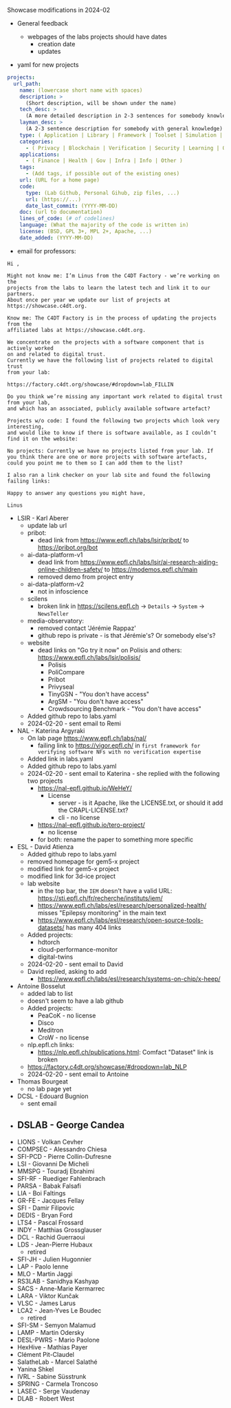 Showcase modifications in 2024-02

- General feedback

  - webpages of the labs projects should have dates
    - creation date
    - updates

- yaml for new projects

```yaml
projects:
  url_path:
    name: (lowercase short name with spaces)
    description: >
      (Short description, will be shown under the name)
    tech_desc: >
      (A more detailed description in 2-3 sentences for somebody knowledgeable in the subject)
    layman_desc: >
      (A 2-3 sentence description for somebody with general knowledge)
    type: ( Application | Library | Framework | Toolset | Simulation | Experiments )
    categories:
      - ( Privacy | Blockchain | Verification | Security | Learning | Other )
    applications:
      - ( Finance | Health | Gov | Infra | Info | Other )
    tags:
      - (Add tags, if possible out of the existing ones)
    url: (URL for a home page)
    code:
      type: (Lab Github, Personal Gihub, zip files, ...)
      url: (https://...)
      date_last_commit: (YYYY-MM-DD)
    doc: (url to documentation)
    lines_of_code: (# of codelines)
    language: (What the majority of the code is written in)
    license: (BSD, GPL 3+, MPL 2+, Apache, ...)
    date_added: (YYYY-MM-DD)
```

- email for professors:

```
Hi ,

Might not know me: I’m Linus from the C4DT Factory - we’re working on the
projects from the labs to learn the latest tech and link it to our partners.
About once per year we update our list of projects at https://showcase.c4dt.org.

Know me: The C4DT Factory is in the process of updating the projects from the
affiliated labs at https://showcase.c4dt.org.

We concentrate on the projects with a software component that is actively worked
on and related to digital trust.
Currently we have the following list of projects related to digital trust
from your lab:

https://factory.c4dt.org/showcase/#dropdown=lab_FILLIN

Do you think we’re missing any important work related to digital trust from your lab,
and which has an associated, publicly available software artefact?

Projects w/o code: I found the following two projects which look very interesting,
and would like to know if there is software available, as I couldn’t find it on the website:

No projects: Currently we have no projects listed from your lab. If you think there are one or more projects with software artefacts, could you point me to them so I can add them to the list?

I also ran a link checker on your lab site and found the following failing links:

Happy to answer any questions you might have,

Linus
```

- LSIR - Karl Aberer
  - update lab url
  - pribot:
    - dead link from https://www.epfl.ch/labs/lsir/pribot/ to https://pribot.org/bot
  - ai-data-platform-v1
    - dead link from https://www.epfl.ch/labs/lsir/ai-research-aiding-online-children-safety/ to https://modemos.epfl.ch/main
    - removed demo from project entry
  - ai-data-platform-v2
    - not in infoscience
  - scilens
    - broken link in https://scilens.epfl.ch -> `Details` -> `System` -> `NewsTeller`
  - media-observatory:
    - removed contact 'Jérémie Rappaz'
    - github repo is private - is that Jérémie's? Or somebody else's?
  - website
    - dead links on "Go try it now" on Polisis and others: https://www.epfl.ch/labs/lsir/polisis/
      - Polisis
      - PoliCompare
      - Pribot
      - Privyseal
      - TinyGSN - "You don't have access"
      - ArgSM - "You don't have access"
      - Crowdsourcing Benchmark - "You don't have access"
  - Added github repo to labs.yaml
  - 2024-02-20 - sent email to Remi
- NAL - Katerina Argyraki
  - On lab page https://www.epfl.ch/labs/nal/
    - failing link to https://vigor.epfl.ch/ in `first framework for verifying software NFs with no verification expertise`
  - Added link in labs.yaml
  - Added github repo to labs.yaml
  - 2024-02-20 - sent email to Katerina - she replied with the following two projects
    - https://nal-epfl.github.io/WeHeY/
      - License
        - server - is it Apache, like the LICENSE.txt, or should it add the CRAPL-LICENSE.txt?
        - cli - no license
    - https://nal-epfl.github.io/tero-project/
      - no license
    - for both: rename the paper to something more specific
- ESL - David Atienza
  - Added github repo to labs.yaml
  - removed homepage for gem5-x project
  - modified link for gem5-x project
  - modified link for 3d-ice project
  - lab website
    - in the top bar, the `IEM` doesn't have a valid URL: https://sti.epfl.ch/fr/recherche/instituts/iem/
    - https://www.epfl.ch/labs/esl/research/personalized-health/ misses "Epilepsy monitoring" in the main text
    - https://www.epfl.ch/labs/esl/research/open-source-tools-datasets/ has many 404 links
  - Added projects:
    - hdtorch
    - cloud-performance-monitor
    - digital-twins
  - 2024-02-20 - sent email to David
  - David replied, asking to add
    - https://www.epfl.ch/labs/esl/research/systems-on-chip/x-heep/
- Antoine Bosselut
  - added lab to list
  - doesn't seem to have a lab github
  - Added projects:
    - PeaCoK - no license
    - Disco
    - Meditron
    - CroW - no license
  - nlp.epfl.ch links:
    - https://nlp.epfl.ch/publications.html: Comfact "Dataset" link is broken
  - https://factory.c4dt.org/showcase/#dropdown=lab_NLP
  - 2024-02-20 - sent email to Antoine
- Thomas Bourgeat
  - no lab page yet
- DCSL - Edouard Bugnion
  - sent email
- ## DSLAB - George Candea
- LIONS - Volkan Cevher
- COMPSEC - Alessandro Chiesa
- SFI-PCD - Pierre Collin-Dufresne
- LSI - Giovanni De Micheli
- MMSPG - Touradj Ebrahimi
- SFI-RF - Ruediger Fahlenbrach
- PARSA - Babak Falsafi
- LIA - Boi Faltings
- GR-FE - Jacques Fellay
- SFI - Damir Filipovic
- DEDIS - Bryan Ford
- LTS4 - Pascal Frossard
- INDY - Matthias Grossglauser
- DCL - Rachid Guerraoui
- LDS - Jean-Pierre Hubaux
  - retired
- SFI-JH - Julien Hugonnier
- LAP - Paolo Ienne
- MLO - Martin Jaggi
- RS3LAB - Sanidhya Kashyap
- SACS - Anne-Marie Kermarrec
- LARA - Viktor Kunčak
- VLSC - James Larus
- LCA2 - Jean-Yves Le Boudec
  - retired
- SFI-SM - Semyon Malamud
- LAMP - Martin Odersky
- DESL-PWRS - Mario Paolone
- HexHive - Mathias Payer
- Clément Pit-Claudel
- SalatheLab - Marcel Salathé
- Yanina Shkel
- IVRL - Sabine Süsstrunk
- SPRING - Carmela Troncoso
- LASEC - Serge Vaudenay
- DLAB - Robert West
